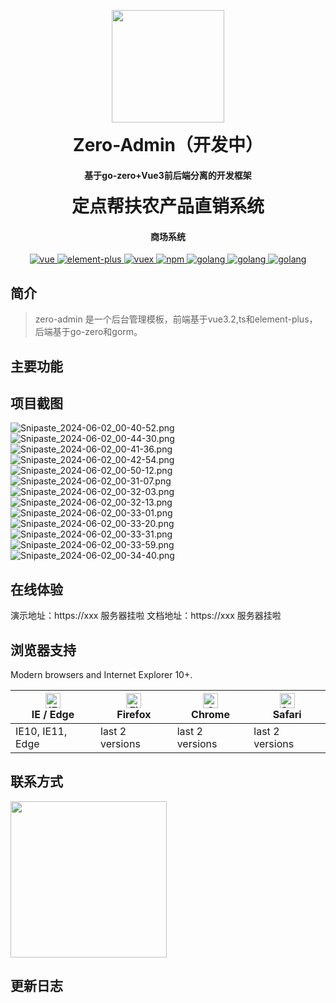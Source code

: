 <p align="center">
<a href="https://sm.ms/image/trhguKRa1psSycn" target="_blank">
    <img width="180" src="https://s2.loli.net/2023/08/23/trhguKRa1psSycn.png" >
</a>
</p>
<p align="center">
    <h1 align="center" style="margin:0 0 10px 0; font-weight: bold;">Zero-Admin（开发中）</h1>
    <h4 align="center">基于go-zero+Vue3前后端分离的开发框架</h4>
</p>
<p align="center">
    <h1 align="center" style="margin:0 0 10px 0; font-weight: bold;">定点帮扶农产品直销系统</h1>
    <h4 align="center">商场系统</h4>
</p>
<p align="center">
  <a href="https://github.com/vuejs/vue">
    <img src="https://img.shields.io/badge/vue-3.2-blue" alt="vue">
  </a>
  <a href="https://github.com/element-plus/element-plus">
    <img src="https://img.shields.io/badge/element--plus-1.x-violet" alt="element-plus">
  </a>
  <a href="https://github.com/vuejs/vuex">
    <img src="https://img.shields.io/badge/pinia-2.1.6-brightgreen" alt="vuex">
  </a>
   <a href="https://github.com/npm/npm">
    <img src="https://img.shields.io/badge/npm-6.1.8-orange" alt="npm">
   </a>
  <a href="https://github.com/golang">
    <img src="https://img.shields.io/badge/golang-1.8-yellow" alt="golang">
  </a>
    <a href="https://github.com/golang">
    <img src="https://img.shields.io/badge/gorm-1.25.2-red" alt="golang">
  </a>
<a href="https://github.com/golang">
    <img src="https://img.shields.io/badge/gozero-1.1-white" alt="golang">
  </a>
</p>


## 简介
> zero-admin 是一个后台管理模板，前端基于vue3.2,ts和element-plus，后端基于go-zero和gorm。

## 主要功能

## 项目截图
![Snipaste_2024-06-02_00-40-52.png](https://s2.loli.net/2024/06/02/2z5WlnAYIqbPJZM.png)
![Snipaste_2024-06-02_00-44-30.png](https://s2.loli.net/2024/06/02/5bPVi61v2Depla4.png)
![Snipaste_2024-06-02_00-41-36.png](https://s2.loli.net/2024/06/02/zoe4SxpMkD5V8Ib.png)
![Snipaste_2024-06-02_00-42-54.png](https://s2.loli.net/2024/06/02/qQrud98paJNt7wf.png)
![Snipaste_2024-06-02_00-50-12.png](https://s2.loli.net/2024/06/02/RW3dKgJYlCO5QSn.png)
![Snipaste_2024-06-02_00-31-07.png](https://s2.loli.net/2024/06/02/jLdEYkf2g31KiU4.png)
![Snipaste_2024-06-02_00-32-03.png](https://s2.loli.net/2024/06/02/TStNKFqR18mWsXw.png)
![Snipaste_2024-06-02_00-32-13.png](https://s2.loli.net/2024/06/02/Fr6qeimxENP8Kfp.png)
![Snipaste_2024-06-02_00-33-01.png](https://s2.loli.net/2024/06/02/MT3j9LECUcViQrw.png)
![Snipaste_2024-06-02_00-33-20.png](https://s2.loli.net/2024/06/02/r2cZXluM16GTRgO.png)
![Snipaste_2024-06-02_00-33-31.png](https://s2.loli.net/2024/06/02/awoztq5QrWVHkxh.png)
![Snipaste_2024-06-02_00-33-59.png](https://s2.loli.net/2024/06/02/7SALUbZHtcQ9FW3.png)
![Snipaste_2024-06-02_00-34-40.png](https://s2.loli.net/2024/06/02/L8eKdcRrpVqwnak.png)

## 在线体验
演示地址：https://xxx 服务器挂啦
文档地址：https://xxx 服务器挂啦

## 浏览器支持
Modern browsers and Internet Explorer 10+.

| [<img src="https://raw.githubusercontent.com/alrra/browser-logos/master/src/edge/edge_48x48.png" alt="IE / Edge" width="24px" height="24px" />](https://godban.github.io/browsers-support-badges/)</br>IE / Edge | [<img src="https://raw.githubusercontent.com/alrra/browser-logos/master/src/firefox/firefox_48x48.png" alt="Firefox" width="24px" height="24px" />](https://godban.github.io/browsers-support-badges/)</br>Firefox | [<img src="https://raw.githubusercontent.com/alrra/browser-logos/master/src/chrome/chrome_48x48.png" alt="Chrome" width="24px" height="24px" />](https://godban.github.io/browsers-support-badges/)</br>Chrome | [<img src="https://raw.githubusercontent.com/alrra/browser-logos/master/src/safari/safari_48x48.png" alt="Safari" width="24px" height="24px" />](https://godban.github.io/browsers-support-badges/)</br>Safari |
| ------------------------------------------------------------ | ------------------------------------------------------------ | ------------------------------------------------------------ | ------------------------------------------------------------ |
| IE10, IE11, Edge                                             | last 2 versions                                              | last 2 versions                                              | last 2 versions

## 联系方式
<a href="https://sm.ms/image/L3DNvsJprYtyHeo" target="_blank">
    <img src="https://s2.loli.net/2023/08/23/L3DNvsJprYtyHeo.jpg" style="width:250px">
</a>

## 更新日志

